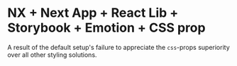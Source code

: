 # NX + Next App + React Lib + Storybook + Emotion + CSS prop

A result of the default setup's failure to appreciate the `css`-props superiority over all other styling solutions.